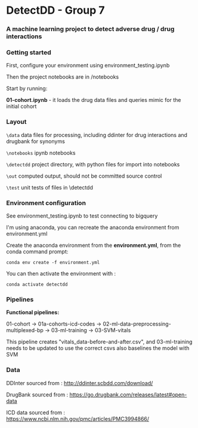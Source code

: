 # DetectDD - Group 7
### A machine learning project to detect adverse drug / drug interactions

### Getting started
First, configure your environment using environment_testing.ipynb

Then the project notebooks are in /notebooks

Start by running: 

**01-cohort.ipynb** - it loads the drug data files and queries mimic for the initial cohort


### Layout
```\data``` data files for processing, including ddinter for drug interactions and drugbank for synonyms

```\notebooks``` ipynb notebooks

```\detectdd``` project directory, with python files for import into notebooks

```\out``` computed output, should not be committed source control

```\test``` unit tests of files in \detectdd

### Environment configuration
See environment_testing.ipynb to test connecting to bigquery

I'm using anaconda, you can recreate the anaconda environment from environment.yml

Create the anaconda environment from the **environment.yml**, from the conda command prompt: 

```conda env create -f environment.yml```

You can then activate the environment with : 

```conda activate detectdd```

### Pipelines

**Functional pipelines:** 

01-cohort -> 01a-cohorts-icd-codes -> 02-ml-data-preprocessing-multiplexed-bp -> 03-ml-training
                                                                              -> 03-SVM-vitals

This pipeline creates "vitals_data-before-and-after.csv", and 03-ml-training needs to be updated to use the correct csvs
also baselines the model with SVM


### Data
DDInter sourced from : http://ddinter.scbdd.com/download/

DrugBank sourced from : https://go.drugbank.com/releases/latest#open-data

ICD data sourced from : https://www.ncbi.nlm.nih.gov/pmc/articles/PMC3994866/

